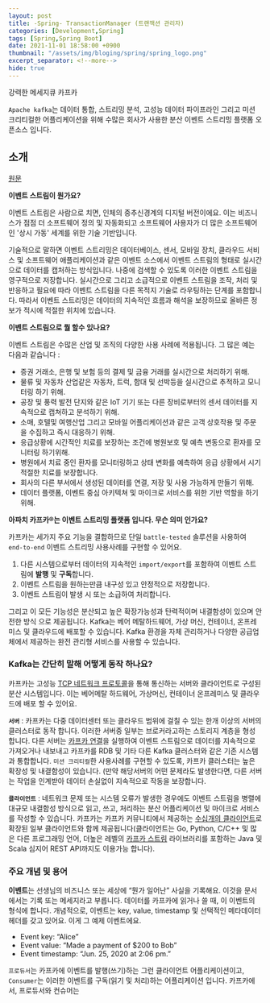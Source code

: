 ```yaml
---
layout: post
title: -Spring- TransactionManager (트랜잭션 관리자)
categories: [Development,Spring]
tags: [Spring,Spring Boot]
date: 2021-11-01 18:58:00 +0900
thumbnail: "/assets/img/bloging/spring/spring_logo.png"
excerpt_separator: <!--more-->
hide: true
---
```

강력한 메세지큐 카프카

<!--more-->

`Apache kafka`는 데이터 통합, 스트리밍 분석, 고성능 데이터 파이프라인 그리고 미션 크리티컬한 어플리케이션을 위해 수많은 회사가 사용한 분산 이벤트 스트리밍 플랫폼 오픈소스 입니다.

## 소개

[원문](https://kafka.apache.org/intro)

**이벤트 스트림이 뭔가요?**

이벤트 스트림은 사람으로 치면, 인체의 중추신경계의 디지털 버전이에요. 이는 비즈니스가 점점 더 소프트웨어 정의 및 자동화되고 소프트웨어 사용자가 더 많은 소프트웨어인 '상시 가동' 세계를 위한 기술 기반입니다.

기술적으로 말하면 이벤트 스트리밍은 데이터베이스, 센서, 모바일 장치, 클라우드 서비스 및 소프트웨어 애플리케이션과 같은 이벤트 소스에서 이벤트 스트림의 형태로 실시간으로 데이터를 캡처하는 방식입니다. 나중에 검색할 수 있도록 이러한 이벤트 스트림을 영구적으로 저장합니다. 실시간으로 그리고 소급적으로 이벤트 스트림을 조작, 처리 및 반응하고 필요에 따라 이벤트 스트림을 다른 목적지 기술로 라우팅하는 단계를 포함합니다. 따라서 이벤트 스트리밍은 데이터의 지속적인 흐름과 해석을 보장하므로 올바른 정보가 적시에 적절한 위치에 있습니다.

**이벤트 스트림으로 뭘 할수 있나요?**

이벤트 스트림은 수많은 산업 및 조직의 다양한 사용 사례에 적용됩니다. 그 많은 예는 다음과 같습니다 :

- 증권 거래소, 은행 및 보험 등의 결제 및 금융 거래를 실시간으로 처리하기 위해.
- 물류 및 자동차 산업같은 자동차, 트럭, 함대 및 선박등을 실시간으로 추적하고 모니터링 하기 위해.
- 공장 및 풍력 발전 단지와 같은 IoT 기기 또는 다른 장비로부터의 센서 데이터를 지속적으로 캡쳐하고 분석하기 위해.
- 소매, 호텔및 여행산업 그리고 모바일 어플리케이션과 같은 고객 상호작용 및 주문을 수집하고 즉시 대응하기 위해.
- 응급상황에 시간적인 치료를 보장하는 조건에 병원보호 및 예측 변동으로 환자를 모니터링 하기위해.
- 병원에서 치료 중인 환자를 모니터링하고 상태 변화를 예측하여 응급 상황에서 시기 적절한 치료를 보장합니다.
- 회사의 다른 부서에서 생성된 데이터를 연결, 저장 및 사용 가능하게 만들기 위해.
- 데이터 플랫폼, 이벤트 중심 아키텍쳐 및 마이크로 서비스를 위한 기반 역할을 하기 위해.

**아파치 카프카®는 이벤트 스트리밍 플랫폼 입니다. 무슨 의미 인가요?**

카프카는 세가지 주요 기능을 결합하므로 단일 `battle-tested` 솔루션을 사용하여 `end-to-end` 이벤트 스트리밍 사용사례를 구현할 수 있어요.

1. 다른 시스템으로부터 데이터의 지속적인 `import/export`를 포함하여 이벤트 스트림에 **발행** 및 **구독**합니다.
2. 이벤트 스트림을 원하는만큼 내구성 있고 안정적으로 저장합니다.
3. 이벤트 스트림이 발생 시 또는 소급하여 처리합니다.

그리고 이 모든 기능성은 분산되고 높은 확장가능성과 탄력적이며 내결함성이 있으며 안전한 방식 으로 제공됩니다. Kafka는 베어 메탈하드웨어, 가상 머신, 컨테이너, 온프레미스 및 클라우드에 배포할 수 있습니다. Kafka 환경을 자체 관리하거나 다양한 공급업체에서 제공하는 완전 관리형 서비스를 사용할 수 있습니다.

### Kafka는 간단히 말해 어떻게 동작 하나요?

카프카는 고성능 [TCP 네트워크 프로토콜](https://kafka.apache.org/protocol.html)을 통해 통신하는 서버와 클라이언트로 구성된 분산 시스템입니다. 이는 베어메탈 하드웨어, 가상머신, 컨테이너 온프레미스 및 클라우드에 배포 할 수 있어요.

**`서버`** : 카프카는 다중 데이터센터 또는 클라우드 범위에 걸칠 수 있는 한개 이상의 서버의 클러스터로 동작 합니다. 이러한 서버중 일부는 브로커라고하는 스토리지 계층을 형성 합니다. 다른 서버는 [카프카 연결](“https://kafka.apache.org/documentation/#connect”)을 실행하여 이벤트 스트림으로 데이터를 지속적으로 가져오거나 내보내고 카프카를 RDB 및 기타 다른 Kafka 클러스터와 같은 기존 시스템과 통합합니다. `미션 크리티컬`한 사용사례를 구현할 수 있도록, 카프카 클러스터는 높은 확장성 및 내결함성이 있습니다. (만약 해당서버의 어떤 문제라도 발생한다면, 다른 서버는 작업을 인계받아 데이터 손실없이 지속적으로 작동을 보장합니다.

**`클라이언트`** : 네트워크 문제 또는 시스템 오류가 발생한 경우에도 이벤트 스트림을 병렬에 대규모 내결함성 방식으로 읽고, 쓰고, 처리하는 분산 어플리케이션 및 마이크로 서비스를 작성할 수 있습니다. 카프카는 카프카 커뮤니티에서 제공하는 [수십개의 클라이언트](https://cwiki.apache.org/confluence/display/KAFKA/Clients)로 확장된 일부 클라이언트와 함께 제공됩니다(클라이언트는 Go, Python, C/C++ 및 많은 다른 프로그래밍 언어, 더높은 레벨의 [카프카 스트림](https://kafka.apache.org/documentation/streams/) 라이브러리를 포함하는 Java 및 Scala 심지어 REST API까지도 이용가능 합니다).


### 주요 개념 및 용어

**이벤트**는 선생님의 비즈니스 또는 세상에 “뭔가 일어난” 사실을 기록해요. 이것을 문서에서는 기록 또는 메세지라고 부릅니다. 데이터를 카프카에 읽거나 쓸 때, 이 이벤트의 형식에 합니다. 개념적으로, 이벤트는 key, value, timestamp 및 선택적인 메타데이터 헤더를 갖고 있어요. 이게 그 예제 이벤트에요.
* Event key: “Alice”
* Event value: “Made a payment of $200 to Bob”
* Event timestamp: “Jun. 25, 2020 at 2:06 pm.”

`프로듀서`는 카프카에 이벤트를 발행(쓰기)하는 그런 클라이언트 어플리케이션이고, `Consumer`는 이러한 이벤트를 구독(읽기 및 처리)하는 어플리케이션 입니다. 카프카에서, 프로듀서와 컨슈머는  
